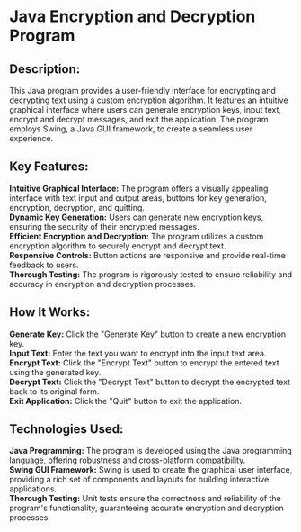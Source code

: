 # Java Encryption and Decryption Program

## Description:<br>
This Java program provides a user-friendly interface for encrypting and decrypting text using a custom encryption algorithm. It features an intuitive graphical interface where users can generate encryption keys, input text, encrypt and decrypt messages, and exit the application. The program employs Swing, a Java GUI framework, to create a seamless user experience.<br>

## Key Features:<br>
**Intuitive Graphical Interface:** The program offers a visually appealing interface with text input and output areas, buttons for key generation, encryption, decryption, and quitting.<br>
**Dynamic Key Generation:** Users can generate new encryption keys, ensuring the security of their encrypted messages.<br>
**Efficient Encryption and Decryption:** The program utilizes a custom encryption algorithm to securely encrypt and decrypt text.<br>
**Responsive Controls:** Button actions are responsive and provide real-time feedback to users.<br>
**Thorough Testing:** The program is rigorously tested to ensure reliability and accuracy in encryption and decryption processes.<br>

## How It Works:<br>
**Generate Key:** Click the "Generate Key" button to create a new encryption key.<br>
**Input Text:** Enter the text you want to encrypt into the input text area.<br>
**Encrypt Text:** Click the "Encrypt Text" button to encrypt the entered text using the generated key.<br>
**Decrypt Text:** Click the "Decrypt Text" button to decrypt the encrypted text back to its original form.<br>
**Exit Application:** Click the "Quit" button to exit the application.<br>

## Technologies Used:<br>
**Java Programming:** The program is developed using the Java programming language, offering robustness and cross-platform compatibility.<br>
**Swing GUI Framework:** Swing is used to create the graphical user interface, providing a rich set of components and layouts for building interactive applications.<br>
**Thorough Testing:** Unit tests ensure the correctness and reliability of the program's functionality, guaranteeing accurate encryption and decryption processes.<br>
